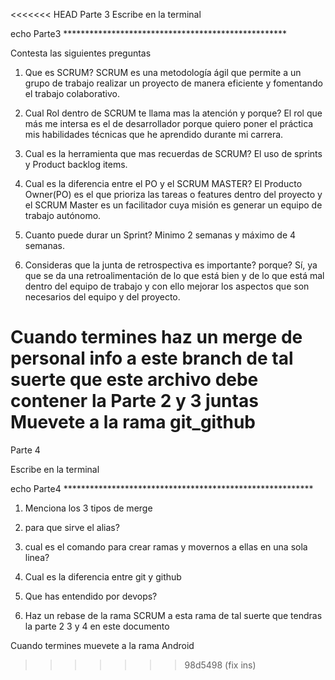 <<<<<<< HEAD
Parte 3
Escribe en la terminal 

echo Parte3 ***************************************************

Contesta las siguientes preguntas

1. Que es SCRUM?
SCRUM es una metodología ágil que permite a un grupo de trabajo realizar un proyecto de manera eficiente y fomentando el trabajo colaborativo.

2. Cual Rol dentro de SCRUM te llama mas la atención y porque?
El rol que más me intersa es el de desarrollador porque quiero poner el práctica mis habilidades técnicas que he aprendido durante mi carrera.

3. Cual es la herramienta que mas recuerdas de SCRUM?
El uso de sprints y Product backlog items.

4. Cual es la diferencia entre el PO y el SCRUM MASTER?
El Producto Owner(PO) es el que prioriza las tareas o features dentro del proyecto y el SCRUM Master es un facilitador cuya misión es generar un equipo de trabajo autónomo.

5. Cuanto puede durar un Sprint?
Minimo 2 semanas y máximo de 4 semanas.

6. Consideras que la junta de retrospectiva es importante? porque?
Sí, ya que se da una retroalimentación de lo que está bien y de lo que está mal dentro del equipo de trabajo y con ello mejorar los aspectos que son necesarios del equipo y del proyecto.

Cuando termines haz un merge de personal info a este branch
de tal suerte que este archivo debe contener la Parte 2 y 3 juntas 
Muevete a la rama git_github
=======
Parte 4

Escribe en la terminal

echo Parte4 *********************************************************

1. Menciona los 3 tipos de merge

2. para que sirve el alias?

3. cual es el comando para crear ramas y movernos a ellas en una sola linea?

3. Cual es la diferencia entre git y github

4. Que has entendido por devops?

5. Haz un rebase de la rama SCRUM a esta rama
de tal suerte que tendras la parte 2 3 y 4 en este documento

Cuando termines muevete a la rama Android
>>>>>>> 98d5498 (fix ins)

